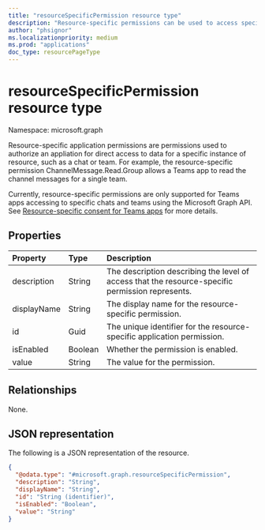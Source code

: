 ```yaml
---
title: "resourceSpecificPermission resource type"
description: "Resource-specific permissions can be used to access specific instances of a resource."
author: "phsignor"
ms.localizationpriority: medium
ms.prod: "applications"
doc_type: resourcePageType
---
```


# resourceSpecificPermission resource type

Namespace: microsoft.graph

Resource-specific application permissions are permissions used to authorize an appliation for direct access to data for a specific instance of resource, such as a chat or team. For example, the resource-specific permission ChannelMessage.Read.Group allows a Teams app to read the channel messages for a single team. 

Currently, resource-specific permissions are only supported for Teams apps accessing to specific chats and teams using the Microsoft Graph API. See [Resource-specific consent for Teams apps](/microsoftteams/platform/graph-api/rsc/resource-specific-consent) for more details.

## Properties

|Property|Type|Description|
|:---|:---|:---|
|description|String|The description describing the level of access that the resource-specific permission represents.|
|displayName|String|The display name for the resource-specific permission.|
|id|Guid|The unique identifier for the resource-specific application permission.|
|isEnabled|Boolean|Whether the permission is enabled.|
|value|String|The value for the permission.|

## Relationships

None.

## JSON representation

The following is a JSON representation of the resource.
<!-- {
  "blockType": "resource",
  "@odata.type": "microsoft.graph.resourceSpecificPermission"
}
-->
``` json
{
  "@odata.type": "#microsoft.graph.resourceSpecificPermission",
  "description": "String",
  "displayName": "String",
  "id": "String (identifier)",
  "isEnabled": "Boolean",
  "value": "String"
}
```
